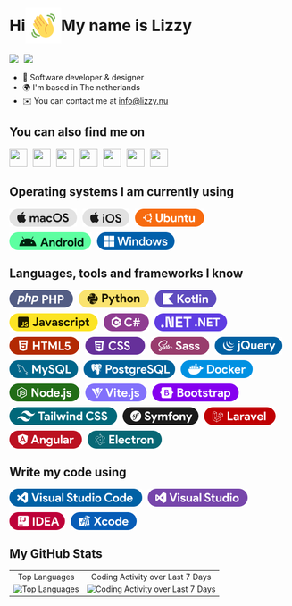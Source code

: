 # <div style="display:flex;align-items: center;"><span>Hi</span><img src="https://raw.githubusercontent.com/FzzyLizzyy/FzzyLizzyy/refs/heads/main/icons/wave.gif" width="64" height="64"/><span>My name is <b style="color:f08ea9">Lizzy</b></span></div>

<div style="display:flex;align-items:center;gap: 10px;">
    <a href="https://www.github.com/FzzyLizzy" target="_blank" rel="noreferrer"><img src="https://img.shields.io/github/followers/FzzyLizzyy?logo=github&style=for-the-badge&color=ec4899&labelColor=1c1917"/></a>
    <a href="https://wakatime.com/@Cuteminded"><img src="https://wakatime.com/badge/user/4e235165-5c24-4401-9a09-6d6c1b0bcb70.svg"/></a>
</div>

- 📄 Software developer & designer
- 🌍 I'm based in The netherlands
- ✉️ You can contact me at [info@lizzy.nu](mailto:info@lizzy.nu)

## You can also find me on

<div style="display:flex;align-items:center;flex-wrap:wrap;gap:10px;">
  <a href="https://hub.docker.com/u/cuteminded" target="_blank" rel="noreferrer"><img src="https://www.google.com/s2/favicons?sz=64&domain=hub.docker.com" width="32" height="32" /></a>
  <a href="https://huggingface.co/Cuteminded" target="_blank" rel="noreferrer"><img src="https://www.google.com/s2/favicons?sz=64&domain=huggingface.co" width="32" height="32" /></a>
  <a href="https://wakatime.com/@Cuteminded" target="_blank" rel="noreferrer"><img src="https://www.google.com/s2/favicons?sz=64&domain=wakatime.com" width="32" height="32" /></a>
  <a href="https://discord.com/users/375273261250117652" target="_blank"  rel="noreferrer"><img src="https://www.google.com/s2/favicons?sz=64&domain=discord.com" width="32" height="32" /></a>
  <a href="https://www.instagram.com/fzzylizzyx/" target="_blank" rel="noreferrer"><img src="https://www.google.com/s2/favicons?sz=64&domain=instagram.com" width="32" height="32" /></a>
  <a href="https://x.com/FzzyLizzy" target="_blank" rel="noreferrer"><img src="https://www.google.com/s2/favicons?sz=64&domain=x.com" width="32" height="32" /></a> 
  <a href="https://www.twitch.tv/FzzyLizzyx" target="_blank" rel="noreferrer"><img src="https://www.google.com/s2/favicons?sz=64&domain=twitch.tv" width="32" height="32" /></a>
</div>

## Operating systems I am currently using

<div style="display:flex;align-items:center;flex-wrap:wrap;gap: 10px;">
  <img src="https://raw.githubusercontent.com/FzzyLizzyy/FzzyLizzyy/refs/heads/main/icons/badges/macos.svg" height="32" />
  <img src="https://raw.githubusercontent.com/FzzyLizzyy/FzzyLizzyy/refs/heads/main/icons/badges/ios.svg" height="32" />
  <img src="https://raw.githubusercontent.com/FzzyLizzyy/FzzyLizzyy/refs/heads/main/icons/badges/ubuntu.svg" height="32" />
  <img src="https://raw.githubusercontent.com/FzzyLizzyy/FzzyLizzyy/refs/heads/main/icons/badges/android.svg" height="32" />
  <img src="https://raw.githubusercontent.com/FzzyLizzyy/FzzyLizzyy/refs/heads/main/icons/badges/windows.svg" height="32" />
</div>

## Languages, tools and frameworks I know

<div style="display:flex;align-items:center;flex-wrap:wrap;gap: 10px;">
  <img src="https://raw.githubusercontent.com/FzzyLizzyy/FzzyLizzyy/refs/heads/main/icons/badges/php.svg" height="32" />
  <img src="https://raw.githubusercontent.com/FzzyLizzyy/FzzyLizzyy/refs/heads/main/icons/badges/python.svg" height="32" />
  <img src="https://raw.githubusercontent.com/FzzyLizzyy/FzzyLizzyy/refs/heads/main/icons/badges/kotlin.svg" height="32" />
  <img src="https://raw.githubusercontent.com/FzzyLizzyy/FzzyLizzyy/refs/heads/main/icons/badges/javascript.svg" height="32" />
  <img src="https://raw.githubusercontent.com/FzzyLizzyy/FzzyLizzyy/refs/heads/main/icons/badges/csharp.svg" height="32" />
  <img src="https://raw.githubusercontent.com/FzzyLizzyy/FzzyLizzyy/refs/heads/main/icons/badges/dotnet.svg" height="32" />
  <img src="https://raw.githubusercontent.com/FzzyLizzyy/FzzyLizzyy/refs/heads/main/icons/badges/html.svg" height="32" />
  <img src="https://raw.githubusercontent.com/FzzyLizzyy/FzzyLizzyy/refs/heads/main/icons/badges/css.svg" height="32" />
  <img src="https://raw.githubusercontent.com/FzzyLizzyy/FzzyLizzyy/refs/heads/main/icons/badges/sass.svg" height="32" />
  <img src="https://raw.githubusercontent.com/FzzyLizzyy/FzzyLizzyy/refs/heads/main/icons/badges/jquery.svg" height="32" />
  <img src="https://raw.githubusercontent.com/FzzyLizzyy/FzzyLizzyy/refs/heads/main/icons/badges/mysql.svg" height="32" />
  <img src="https://raw.githubusercontent.com/FzzyLizzyy/FzzyLizzyy/refs/heads/main/icons/badges/postgresql.svg" height="32" />
  <img src="https://raw.githubusercontent.com/FzzyLizzyy/FzzyLizzyy/refs/heads/main/icons/badges/docker.svg" height="32" />
  <img src="https://raw.githubusercontent.com/FzzyLizzyy/FzzyLizzyy/refs/heads/main/icons/badges/nodejs.svg" height="32" />
  <img src="https://raw.githubusercontent.com/FzzyLizzyy/FzzyLizzyy/refs/heads/main/icons/badges/vitejs.svg" height="32" />
  <img src="https://raw.githubusercontent.com/FzzyLizzyy/FzzyLizzyy/refs/heads/main/icons/badges/bootstrap.svg" height="32" />
  <img src="https://raw.githubusercontent.com/FzzyLizzyy/FzzyLizzyy/refs/heads/main/icons/badges/tailwindcss.svg" height="32" />
  <img src="https://raw.githubusercontent.com/FzzyLizzyy/FzzyLizzyy/refs/heads/main/icons/badges/symfony.svg" height="32" />
  <img src="https://raw.githubusercontent.com/FzzyLizzyy/FzzyLizzyy/refs/heads/main/icons/badges/laravel.svg" height="32" />
  <img src="https://raw.githubusercontent.com/FzzyLizzyy/FzzyLizzyy/refs/heads/main/icons/badges/angular.svg" height="32" />
  <img src="https://raw.githubusercontent.com/FzzyLizzyy/FzzyLizzyy/refs/heads/main/icons/badges/electron.svg" height="32" />
</div>

## Write my code using
<div style="display:flex;align-items:center;flex-wrap:wrap;gap: 10px;">
    <img src="https://raw.githubusercontent.com/FzzyLizzyy/FzzyLizzyy/refs/heads/main/icons/badges/visualstudiocode.svg" height="32" />
    <img src="https://raw.githubusercontent.com/FzzyLizzyy/FzzyLizzyy/refs/heads/main/icons/badges/visualstudio.svg" height="32" />
    <img src="https://raw.githubusercontent.com/FzzyLizzyy/FzzyLizzyy/refs/heads/main/icons/badges/idea.svg" height="32" />
    <img src="https://raw.githubusercontent.com/FzzyLizzyy/FzzyLizzyy/refs/heads/main/icons/badges/xcode.svg" height="32" />

</div>

## My GitHub Stats

<table style="text-align: center;">
  <tr>
    <td>Top Languages</td>
    <td>Coding Activity over Last 7 Days</td>
  </tr>
  <tr>
    <td><img src="https://wakatime.com/share/@Cuteminded/75872a1f-a44b-40b0-82b4-83d5dc6df6e3.svg" width=1069 alt="Top Languages" /></td>
    <td><img src="https://wakatime.com/share/@Cuteminded/7856f8dc-c931-419b-bbbb-7279bcee7d2c.svg" width=1069 alt="Coding Activity over Last 7 Days" /></td>
  </tr>
 </table>
